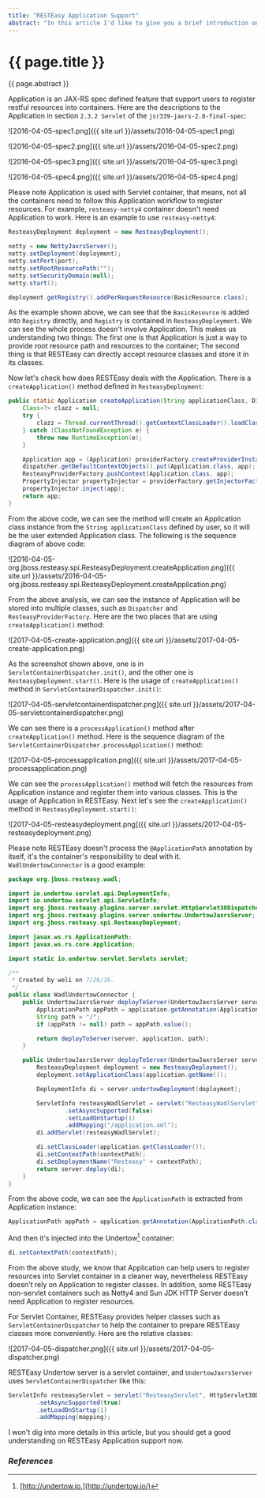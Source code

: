 ```yaml
---
title: "RESTEasy Application Support"
abstract: "In this article I'd like to give you a brief introduction on RESTEasy Application Support."
---
```


# {{ page.title }}

{{ page.abstract }}

Application is an JAX-RS spec defined feature that support users to register restful resources into containers. Here are the descriptions to the Application in section `2.3.2 Servlet` of the `jsr339-jaxrs-2.0-final-spec`:

![2016-04-05-spec1.png]({{ site.url }}/assets/2016-04-05-spec1.png)

![2016-04-05-spec2.png]({{ site.url }}/assets/2016-04-05-spec2.png)

![2016-04-05-spec3.png]({{ site.url }}/assets/2016-04-05-spec3.png)

![2016-04-05-spec4.png]({{ site.url }}/assets/2016-04-05-spec4.png)

Please note Application is used with Servlet container, that means, not all the containers need to follow this Application workflow to register resources. For example, `resteasy-netty4` container doesn't need Application to work. Here is an example to use `resteasy-netty4`:

```java
ResteasyDeployment deployment = new ResteasyDeployment();

netty = new NettyJaxrsServer();
netty.setDeployment(deployment);
netty.setPort(port);
netty.setRootResourcePath("");
netty.setSecurityDomain(null);
netty.start();

deployment.getRegistry().addPerRequestResource(BasicResource.class);
```

As the example shown above, we can see that the `BasicResource` is added into `Registry` directly, and `Registry` is contained in `ResteasyDeployment`. We can see the whole process doesn't involve Application. This makes us understanding two things: The first one is that Application is just a way to provide root resource path and resources to the container; The second thing is that RESTEasy can directly accept resource classes and store it in its classes.

Now let's check how does RESTEasy deals with the Application. There is a `createApplication()` method defined in `ResteasyDeployment`:

```java
public static Application createApplication(String applicationClass, Dispatcher dispatcher, ResteasyProviderFactory providerFactory) {
    Class<?> clazz = null;
    try {
        clazz = Thread.currentThread().getContextClassLoader().loadClass(applicationClass);
    } catch (ClassNotFoundException e) {
        throw new RuntimeException(e);
    }

    Application app = (Application) providerFactory.createProviderInstance(clazz);
    dispatcher.getDefaultContextObjects().put(Application.class, app);
    ResteasyProviderFactory.pushContext(Application.class, app);
    PropertyInjector propertyInjector = providerFactory.getInjectorFactory().createPropertyInjector(clazz, providerFactory);
    propertyInjector.inject(app);
    return app;
}
```

From the above code, we can see the method will create an Application class instance from the `String applicationClass` defined by user, so it will be the user extended Application class. The following is the sequence diagram of above code:

![2016-04-05-org.jboss.resteasy.spi.ResteasyDeployment.createApplication.png]({{ site.url }}/assets/2016-04-05-org.jboss.resteasy.spi.ResteasyDeployment.createApplication.png)

From the above analysis, we can see the instance of Application will be stored into multiple classes, such as `Dispatcher` and `ResteasyProviderFactory`. Here are the two places that are using `createApplication()` method:

![2017-04-05-create-application.png]({{ site.url }}/assets/2017-04-05-create-application.png)

As the screenshot shown above, one is in `ServletContainerDispatcher.init()`, and the other one is `ResteasyDeployment.start()`. Here is the usage of `createApplication()` method in `ServletContainerDispatcher.init()`:

![2017-04-05-servletcontainerdispatcher.png]({{ site.url }}/assets/2017-04-05-servletcontainerdispatcher.png)

We can see there is a `processApplication()` method after `createApplication()` method. Here is the sequence diagram of the `ServletContainerDispatcher.processApplication()` method:

![2017-04-05-processapplication.png]({{ site.url }}/assets/2017-04-05-processapplication.png)

We can see the `processApplication()` method will fetch the resources from Application instance and register them into various classes. This is the usage of Application in RESTEasy. Next let's see the `createApplication()` method in `ResteasyDeployment.start()`:

![2017-04-05-resteasydeployment.png]({{ site.url }}/assets/2017-04-05-resteasydeployment.png)

Please note RESTEasy doesn't process the `@ApplicationPath` annotation by itself, it's the container's responsibility to deal with it. `WadlUndertowConnector` is a good example:

```java
package org.jboss.resteasy.wadl;

import io.undertow.servlet.api.DeploymentInfo;
import io.undertow.servlet.api.ServletInfo;
import org.jboss.resteasy.plugins.server.servlet.HttpServlet30Dispatcher;
import org.jboss.resteasy.plugins.server.undertow.UndertowJaxrsServer;
import org.jboss.resteasy.spi.ResteasyDeployment;

import javax.ws.rs.ApplicationPath;
import javax.ws.rs.core.Application;

import static io.undertow.servlet.Servlets.servlet;

/**
 * Created by weli on 7/26/16.
 */
public class WadlUndertowConnector {
    public UndertowJaxrsServer deployToServer(UndertowJaxrsServer server, Class<? extends Application> application) {
        ApplicationPath appPath = application.getAnnotation(ApplicationPath.class);
        String path = "/";
        if (appPath != null) path = appPath.value();

        return deployToServer(server, application, path);
    }

    public UndertowJaxrsServer deployToServer(UndertowJaxrsServer server, Class<? extends Application> application, String contextPath) {
        ResteasyDeployment deployment = new ResteasyDeployment();
        deployment.setApplicationClass(application.getName());

        DeploymentInfo di = server.undertowDeployment(deployment);

        ServletInfo resteasyWadlServlet = servlet("ResteasyWadlServlet", ResteasyWadlServlet.class)
                .setAsyncSupported(false)
                .setLoadOnStartup(1)
                .addMapping("/application.xml");
        di.addServlet(resteasyWadlServlet);

        di.setClassLoader(application.getClassLoader());
        di.setContextPath(contextPath);
        di.setDeploymentName("Resteasy" + contextPath);
        return server.deploy(di);
    }
}
```

From the above code, we can see the `ApplicationPath` is extracted from Application instance:

```java
ApplicationPath appPath = application.getAnnotation(ApplicationPath.class);
```

And then it's injected into the Undertow[^undertow] container:

```java
di.setContextPath(contextPath);
```

From the above study, we know that Application can help users to register resources into Servlet container in a cleaner way, nevertheless RESTEasy doesn't rely on Application to register classes. In addition, some RESTEasy non-servlet containers such as Netty4 and Sun JDK HTTP Server doesn't need Application to register resources.

For Servlet Container, RESTEasy provides helper classes such as `ServletContainerDispatcher` to help the container to prepare RESTEasy classes more conveniently. Here are the relative classes:

![2017-04-05-dispatcher.png]({{ site.url }}/assets/2017-04-05-dispatcher.png)

RESTEasy Undertow server is a servlet container, and `UndertowJaxrsServer` uses `ServletContainerDispatcher` like this:

```java
ServletInfo resteasyServlet = servlet("ResteasyServlet", HttpServlet30Dispatcher.class)
        .setAsyncSupported(true)
        .setLoadOnStartup(1)
        .addMapping(mapping);
```

I won't dig into more details in this article, but you should get a good understanding on RESTEasy Application support now.

### _References_

[^undertow]: [http://undertow.io.](http://undertow.io/)
